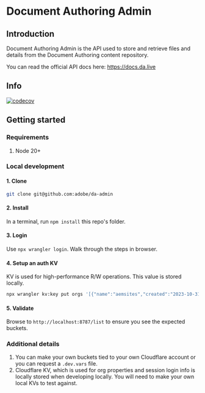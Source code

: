 # Document Authoring Admin
## Introduction
Document Authoring Admin is the API used to store and retrieve files and details from the Document Authoring content repository.

You can read the official API docs here: https://docs.da.live

## Info
[![codecov](https://codecov.io/github/adobe/da-admin/graph/badge.svg?token=RP74sW9MlC)](https://codecov.io/github/adobe/da-admin)

## Getting started

### Requirements
1. Node 20+

### Local development

#### 1. Clone
```bash
git clone git@github.com:adobe/da-admin
```
#### 2. Install
In a terminal, run `npm install` this repo's folder.

#### 3. Login
Use `npx wrangler login`. Walk through the steps in browser.

#### 4. Setup an auth KV
KV is used for high-performance R/W operations. This value is stored locally.
```bash
npx wrangler kv:key put orgs '[{"name":"aemsites","created":"2023-10-31T17:43:13.390Z"}]' --binding=DA_AUTH --local
```
#### 5. Validate
Browse to `http://localhost:8787/list` to ensure you see the expected buckets.

### Additional details

1. You can make your own buckets tied to your own Cloudflare account or you can request a `.dev.vars` file.
2. Cloudflare KV, which is used for org properties and session login info is locally stored when developing locally. You will need to make your own local KVs to test against.
